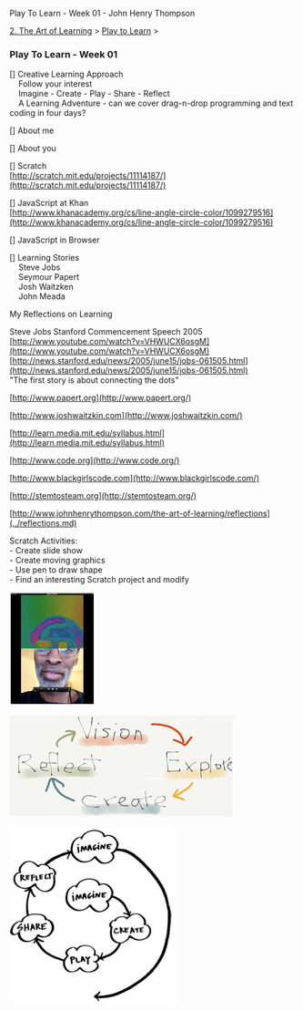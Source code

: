 Play To Learn - Week 01 - John Henry Thompson


    

[2\. The Art of Learning](../../the-art-of-learning.md)‎ > ‎[Play to Learn](../play-to-learn.md)‎ > ‎

### Play To Learn - Week 01

\[\] Creative Learning Approach  
    Follow your interest  
    Imagine - Create - Play - Share - Reflect  
    A Learning Adventure - can we cover drag-n-drop programming and text coding in four days?

  

\[\] About me

  

\[\] About you

  
\[\] Scratch  
[http://scratch.mit.edu/projects/11114187/](http://scratch.mit.edu/projects/11114187/)  
  
\[\] JavaScript at Khan  
[http://www.khanacademy.org/cs/line-angle-circle-color/1099279516](http://www.khanacademy.org/cs/line-angle-circle-color/1099279516)  
  
\[\] JavaScript in Browser  
  
\[\] Learning Stories  
    Steve Jobs  
    Seymour Papert  
    Josh Waitzken  
    John Meada  

 My Reflections on Learning  

  
Steve Jobs Stanford Commencement Speech 2005  
[http://www.youtube.com/watch?v=VHWUCX6osgM](http://www.youtube.com/watch?v=VHWUCX6osgM)  
[http://news.stanford.edu/news/2005/june15/jobs-061505.html](http://news.stanford.edu/news/2005/june15/jobs-061505.html)  
"The first story is about connecting the dots"  
  
[http://www.papert.org](http://www.papert.org/)  
  
[http://www.joshwaitzkin.com](http://www.joshwaitzkin.com/)  
  
[http://learn.media.mit.edu/syllabus.html](http://learn.media.mit.edu/syllabus.html)  
  
[http://www.code.org](http://www.code.org/)  
  
[http://www.blackgirlscode.com](http://www.blackgirlscode.com/)  
  
[http://stemtosteam.org](http://stemtosteam.org/)  
  
[http://www.johnhenrythompson.com/the-art-of-learning/reflections](../reflections.md)  
  
Scratch Activities:  
\- Create slide show  
\- Create moving graphics  
\- Use pen to draw shape  
\- Find an interesting Scratch project and modify  
  

[![](../../_/rsrc/1481644980214/the-art-of-learning/play-to-learn/week-01/jht-half-color-height=200&width=150.png)](http://www.johnhenrythompson.com/the-art-of-learning/play-to-learn/week-01/jht-half-color.png?attredirects=0)  
  

[![](../../_/rsrc/1481644980214/the-art-of-learning/play-to-learn/week-01/Vision-Explore-Create-Reflect-height=177&width=400.png)](http://www.johnhenrythompson.com/the-art-of-learning/play-to-learn/week-01/Vision-Explore-Create-Reflect.png?attredirects=0)

  
[![](../../_/rsrc/1481644980214/the-art-of-learning/play-to-learn/week-01/Imagine-Create-Play-Share-Reflect.png)](http://www.johnhenrythompson.com/the-art-of-learning/play-to-learn/week-01/Imagine-Create-Play-Share-Reflect.png?attredirects=0)

  

